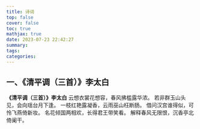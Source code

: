 ```yaml
---
title: 诗词
top: false
cover: false
toc: true
mathjax: true
date: 2023-07-23 22:42:27
summary:
tags: 
categories:
---
```


## 一、《清平调（三首）》李太白

**《清平调（三首）》李太白**
云想衣裳花想容，春风拂槛露华浓。
若非群玉山头见，会向瑶台月下逢。
一枝红艳露凝香，云雨巫山枉断肠。
借问汉宫谁得似，可怜飞燕倚新妆。
名花倾国两相欢，长得君王带笑看。
解释春风无限恨，沉香亭北倚阑干。
